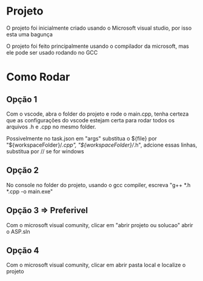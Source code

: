 # Projeto

O projeto foi inicialmente criado usando o Microsoft visual studio, por isso esta uma bagunça

O projeto foi feito principalmente usando o compilador da microsoft, mas ele pode ser usado rodando no GCC

# Como Rodar

## Opção 1

Com o vscode, abra o folder do projeto e rode o main.cpp, tenha certeza que as configurações do vscode estejam certa para rodar todos os
arquivos .h e .cpp no mesmo folder.

Possivelmente no task.json em "args" substitua o ${file} por  "${workspaceFolder}/*.cpp", "${workspaceFolder}/*.h", adcione essas linhas, substitua por // se for windows


## Opção 2

No console no folder do projeto, usando o gcc compiler, escreva "g++ *.h *.cpp -o main.exe"

## Opção 3 => Preferivel

Com o microsoft visual comunity, clicar em "abrir projeto ou solucao" abrir o ASP.sln

## Opção 4

Com o microsoft visual comunity, clicar em abrir pasta local e localize o projeto
